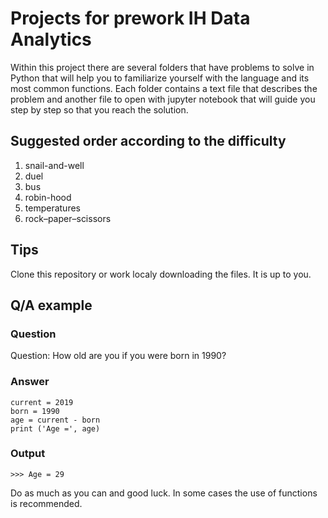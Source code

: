# Projects for prework IH Data Analytics

Within this project there are several folders that have problems to solve in Python that will help you to familiarize yourself with the language and its most common functions. Each folder contains a text file that describes the problem and another file to open with jupyter notebook that will guide you step by step so that you reach the solution.

## Suggested order according to the difficulty

1. snail-and-well
2. duel
3. bus
4. robin-hood
5. temperatures
6. rock–paper–scissors

## Tips

Clone this repository or work localy downloading the files. It is up to you.

## Q/A example

### Question

Question: How old are you if you were born in 1990?

### Answer
```
current = 2019
born = 1990
age = current - born
print ('Age =', age)
```
### Output
```
>>> Age = 29
```

Do as much as you can and good luck. In some cases the use of functions is recommended. 
